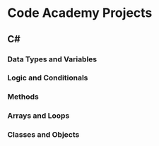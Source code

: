 # Code Academy Projects
## C#
### Data Types and Variables
### Logic and Conditionals
### Methods
### Arrays and Loops
### Classes and Objects
